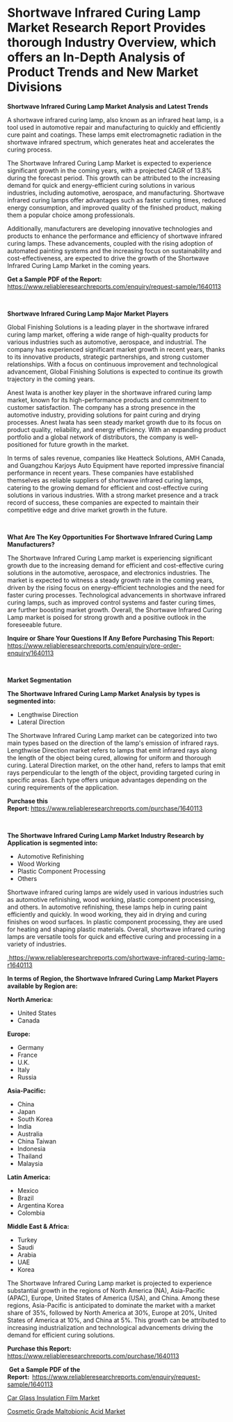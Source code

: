 <p><h1>Shortwave Infrared Curing Lamp Market Research Report Provides thorough Industry Overview, which offers an In-Depth Analysis of Product Trends and New Market Divisions</h1></p><p><strong>Shortwave Infrared Curing Lamp Market Analysis and Latest Trends</strong></p>
<p><p>A shortwave infrared curing lamp, also known as an infrared heat lamp, is a tool used in automotive repair and manufacturing to quickly and efficiently cure paint and coatings. These lamps emit electromagnetic radiation in the shortwave infrared spectrum, which generates heat and accelerates the curing process.</p><p>The Shortwave Infrared Curing Lamp Market is expected to experience significant growth in the coming years, with a projected CAGR of 13.8% during the forecast period. This growth can be attributed to the increasing demand for quick and energy-efficient curing solutions in various industries, including automotive, aerospace, and manufacturing. Shortwave infrared curing lamps offer advantages such as faster curing times, reduced energy consumption, and improved quality of the finished product, making them a popular choice among professionals.</p><p>Additionally, manufacturers are developing innovative technologies and products to enhance the performance and efficiency of shortwave infrared curing lamps. These advancements, coupled with the rising adoption of automated painting systems and the increasing focus on sustainability and cost-effectiveness, are expected to drive the growth of the Shortwave Infrared Curing Lamp Market in the coming years.</p></p>
<p><strong>Get a Sample PDF of the Report:&nbsp;</strong> <a href="https://www.reliableresearchreports.com/enquiry/request-sample/1640113">https://www.reliableresearchreports.com/enquiry/request-sample/1640113</a></p>
<p>&nbsp;</p>
<p><strong>Shortwave Infrared Curing Lamp Major Market Players</strong></p>
<p><p>Global Finishing Solutions is a leading player in the shortwave infrared curing lamp market, offering a wide range of high-quality products for various industries such as automotive, aerospace, and industrial. The company has experienced significant market growth in recent years, thanks to its innovative products, strategic partnerships, and strong customer relationships. With a focus on continuous improvement and technological advancement, Global Finishing Solutions is expected to continue its growth trajectory in the coming years.</p><p>Anest Iwata is another key player in the shortwave infrared curing lamp market, known for its high-performance products and commitment to customer satisfaction. The company has a strong presence in the automotive industry, providing solutions for paint curing and drying processes. Anest Iwata has seen steady market growth due to its focus on product quality, reliability, and energy efficiency. With an expanding product portfolio and a global network of distributors, the company is well-positioned for future growth in the market.</p><p>In terms of sales revenue, companies like Heatteck Solutions, AMH Canada, and Guangzhou Karjoys Auto Equipment have reported impressive financial performance in recent years. These companies have established themselves as reliable suppliers of shortwave infrared curing lamps, catering to the growing demand for efficient and cost-effective curing solutions in various industries. With a strong market presence and a track record of success, these companies are expected to maintain their competitive edge and drive market growth in the future.</p></p>
<p>&nbsp;</p>
<p><strong>What Are The Key Opportunities For Shortwave Infrared Curing Lamp Manufacturers?</strong></p>
<p><p>The Shortwave Infrared Curing Lamp market is experiencing significant growth due to the increasing demand for efficient and cost-effective curing solutions in the automotive, aerospace, and electronics industries. The market is expected to witness a steady growth rate in the coming years, driven by the rising focus on energy-efficient technologies and the need for faster curing processes. Technological advancements in shortwave infrared curing lamps, such as improved control systems and faster curing times, are further boosting market growth. Overall, the Shortwave Infrared Curing Lamp market is poised for strong growth and a positive outlook in the foreseeable future.</p></p>
<p><strong>Inquire or Share Your Questions If Any Before Purchasing This Report:</strong> <a href="https://www.reliableresearchreports.com/enquiry/pre-order-enquiry/1640113">https://www.reliableresearchreports.com/enquiry/pre-order-enquiry/1640113</a></p>
<p>&nbsp;</p>
<p><strong>Market Segmentation</strong></p>
<p><strong>The Shortwave Infrared Curing Lamp Market Analysis by types is segmented into:</strong></p>
<p><ul><li>Lengthwise Direction</li><li>Lateral Direction</li></ul></p>
<p><p>The Shortwave Infrared Curing Lamp market can be categorized into two main types based on the direction of the lamp's emission of infrared rays. Lengthwise Direction market refers to lamps that emit infrared rays along the length of the object being cured, allowing for uniform and thorough curing. Lateral Direction market, on the other hand, refers to lamps that emit rays perpendicular to the length of the object, providing targeted curing in specific areas. Each type offers unique advantages depending on the curing requirements of the application.</p></p>
<p><strong>Purchase this Report:&nbsp;</strong><a href="https://www.reliableresearchreports.com/purchase/1640113">https://www.reliableresearchreports.com/purchase/1640113</a></p>
<p>&nbsp;</p>
<p><strong>The Shortwave Infrared Curing Lamp Market Industry Research by Application is segmented into:</strong></p>
<p><ul><li>Automotive Refinishing</li><li>Wood Working</li><li>Plastic Component Processing</li><li>Others</li></ul></p>
<p><p>Shortwave infrared curing lamps are widely used in various industries such as automotive refinishing, wood working, plastic component processing, and others. In automotive refinishing, these lamps help in curing paint efficiently and quickly. In wood working, they aid in drying and curing finishes on wood surfaces. In plastic component processing, they are used for heating and shaping plastic materials. Overall, shortwave infrared curing lamps are versatile tools for quick and effective curing and processing in a variety of industries.</p></p>
<p><a href="https://www.reliableresearchreports.com/shortwave-infrared-curing-lamp-r1640113">&nbsp;https://www.reliableresearchreports.com/shortwave-infrared-curing-lamp-r1640113</a></p>
<p><strong>In terms of Region, the Shortwave Infrared Curing Lamp Market Players available by Region are:</strong></p>
<p>
    <p> <strong> North America: </strong>
        <ul>
            <li>United States</li>
            <li>Canada</li>
        </ul>
        </p> 
    <p> <strong> Europe: </strong>
        <ul>
            <li>Germany</li>
            <li>France</li>
            <li>U.K.</li>
            <li>Italy</li>
            <li>Russia</li>
        </ul>
        </p> 
    <p> <strong> Asia-Pacific: </strong>
        <ul>
            <li>China</li>
            <li>Japan</li>
            <li>South Korea</li>
            <li>India</li>
            <li>Australia</li>
            <li>China Taiwan</li>
            <li>Indonesia</li>
            <li>Thailand</li>
            <li>Malaysia</li>
        </ul>
        </p> 
    <p> <strong> Latin America: </strong>
        <ul>
            <li>Mexico</li>
            <li>Brazil</li>
            <li>Argentina Korea</li>
            <li>Colombia</li>
        </ul>
        </p> 
    <p> <strong> Middle East & Africa: </strong>
        <ul>
            <li>Turkey</li>
            <li>Saudi</li>
            <li>Arabia</li>
            <li>UAE</li>
            <li>Korea</li>
        </ul>
    </p>
    </p>
<p><p>The Shortwave Infrared Curing Lamp market is projected to experience substantial growth in the regions of North America (NA), Asia-Pacific (APAC), Europe, United States of America (USA), and China. Among these regions, Asia-Pacific is anticipated to dominate the market with a market share of 35%, followed by North America at 30%, Europe at 20%, United States of America at 10%, and China at 5%. This growth can be attributed to increasing industrialization and technological advancements driving the demand for efficient curing solutions.</p></p>
<p><strong>Purchase this Report: </strong><a href="https://www.reliableresearchreports.com/purchase/1640113">https://www.reliableresearchreports.com/purchase/1640113</a></p>
<p>&nbsp;<strong>Get a Sample PDF of the Report:&nbsp;&nbsp;</strong><a href="https://www.reliableresearchreports.com/enquiry/request-sample/1640113">https://www.reliableresearchreports.com/enquiry/request-sample/1640113</a></p>
<p><strong></strong></p>
<p><p><a href="https://frill-swim-3cd.notion.site/Analyzing-Car-Glass-Insulation-Film-Market-Global-Industry-Perspective-and-Forecast-2024-to-2031-766b8f94186a4e75b12f44e893334c4a">Car Glass Insulation Film Market</a></p><p><a href="https://cautious-neon-760.notion.site/Cosmetic-Grade-Maltobionic-Acid-Market-Outlook-Industry-Overview-and-Forecast-2024-to-2031-11b061ee824a4d9e90631391f8e64fee">Cosmetic Grade Maltobionic Acid Market</a></p></p>